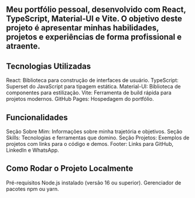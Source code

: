 
## Meu portfólio pessoal, desenvolvido com React, TypeScript, Material-UI e Vite. O objetivo deste projeto é apresentar minhas habilidades, projetos e experiências de forma profissional e atraente.
 
 ## Tecnologias Utilizadas
React: Biblioteca para construção de interfaces de usuário.
TypeScript: Superset do JavaScript para tipagem estática.
Material-UI: Biblioteca de componentes para estilização.
Vite: Ferramenta de build rápida para projetos modernos.
GitHub Pages: Hospedagem do portfólio.

## Funcionalidades
Seção Sobre Mim: Informações sobre minha trajetória e objetivos.
Seção Skills: Tecnologias e ferramentas que domino.
Seção Projetos: Exemplos de projetos com links para o código e demos.
Footer: Links para GitHub, LinkedIn e WhatsApp.

## Como Rodar o Projeto Localmente
Pré-requisitos
Node.js instalado (versão 16 ou superior).
Gerenciador de pacotes npm ou yarn.